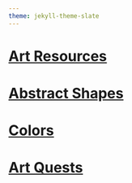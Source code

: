 ```yaml
---
theme: jekyll-theme-slate
---
```

# [Art Resources](/#)

# [Abstract Shapes](/shapes.html?useSliders=true)

# [Colors](/colors.html)

# [Art Quests](/artquest.html)
